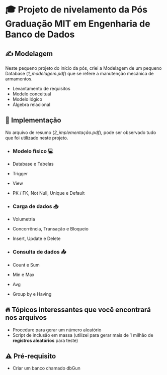 # 🎓 Projeto de nivelamento da Pós Graduação MIT em Engenharia de Banco de Dados 

## ✍ **Modelagem**

Neste pequeno projeto do início da pós, criei a Modelagem de um pequeno Database (*1_modelagem.pdf*) que se refere a manutenção mecânica de armamentos.

- Levantamento de requisitos
- Modelo conceitual
- Modelo lógico
- Álgebra relacional

## 🌟 **Implementação**

No arquivo de resumo (*2_implementação.pdf*), pode ser observado tudo que foi utilizado neste projeto.

- ### **Modelo físico** 💻
- Database e Tabelas
- Trigger
- View
- PK / FK, Not Null, Unique e Default

- ### **Carga de dados** 📥
- Volumetria
- Concorrência, Transação e Bloqueio
- Insert, Update e Delete

- ### **Consulta de dados** 📤
- Count e Sum
- Min e Max
- Avg
- Group by e Having

## 🔥 **Tópicos interessantes que você encontrará nos arquivos**

- Procedure para gerar um número aleatório
- Script de inclusão em massa (utilizei para gerar mais de 1 milhão de **registros aleatórios** para teste)

## ⚠ **Pré-requisito**

- Criar um banco chamado dbGun